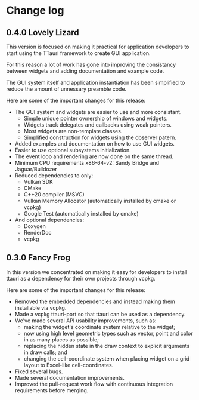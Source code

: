 Change log
==========

0.4.0 Lovely Lizard
-------------------
This version is focused on making it practical for application developers
to start using the TTauri framework to create GUI application.

For this reason a lot of work has gone into improving the consistancy
between widgets and adding documentation and example code.

The GUI system itself and application instantiation has been simplified
to reduce the amount of unnessary preamble code.

Here are some of the important changes for this release:
 * The GUI system and widgets are easier to use and more consistant.
   - Simple unique pointer ownership of windows and widgets.
   - Widgets track delegates and callbacks using weak pointers.
   - Most widgets are non-template classes.
   - Simplified construction for widgets using the observer patern.
 * Added examples and documentation on how to use GUI widgets.
 * Easier to use optional subsystems initialization.
 * The event loop and rendering are now done on the same thread.
 * Minimum CPU requirements x86-64-v2: Sandy Bridge and Jaguar/Bulldozer
 * Reduced dependencies to only:
   - Vulkan SDK
   - CMake
   - C++20 compiler (MSVC)
   - Vulkan Memory Allocator (automatically installed by cmake or vcpkg)
   - Google Test (automatically installed by cmake)
 * And optional dependencies:
   - Doxygen
   - RenderDoc
   - vcpkg

0.3.0 Fancy Frog
----------------
In this version we concentrated on making it easy for developers
to install ttauri as a dependency for their own projects through vcpkg.

Here are some of the important changes for this release:
 * Removed the embedded dependencies and instead making them installable via vcpkg.
 * Made a vcpkg ttauri-port so that ttauri can be used as a dependency.
 * We've made several API usability improvements, such as:
   - making the widget's coordinate system relative to the widget;
   - now using high level geometric types such as vector, point and color in as many places as possible;
   - replacing the hidden state in the draw context to explicit arguments in draw calls; and
   - changing the cell-coordinate system when placing widget on a grid layout to Excel-like cell-coordinates.
 * Fixed several bugs.
 * Made several documentation improvements.
 * Improved the pull-request work flow with continuous integration requirements before merging.

